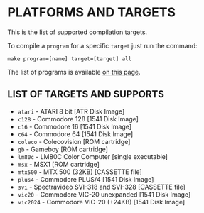 # PLATFORMS AND TARGETS

This is the list of supported compilation targets.

To compile a `program` for a specific `target` just run the command:

    make program=[name] target=[target] all

The list of programs is available [on this page](programs.md).
## LIST OF TARGETS AND SUPPORTS

- `atari` - ATARI 8 bit [ATR Disk Image]
- `c128` - Commodore 128 [1541 Disk Image] 
- `c16` - Commodore 16 [1541 Disk Image]
- `c64` - Commodore 64 [1541 Disk Image]
- `coleco` - Colecovision [ROM cartridge]
- `gb` - Gameboy [ROM cartridge]
- `lm80c` - LM80C Color Computer [single executable]
- `msx` - MSX1 [ROM cartridge]
- `mtx500` - MTX 500 (32KB) [CASSETTE file]
- `plus4` - Commodore PLUS/4 [1541 Disk Image]
- `svi` - Spectravideo SVI-318 and SVI-328 [CASSETTE file]
- `vic20` - Commodore VIC-20 unexpanded [1541 Disk Image]
- `vic2024` - Commodore VIC-20 (+24KB) [1541 Disk Image]
